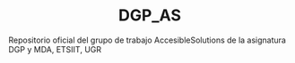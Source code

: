 <h1 align="center"> DGP_AS </h1>
Repositorio oficial del grupo de trabajo AccesibleSolutions de la asignatura DGP y MDA, ETSIIT, UGR
